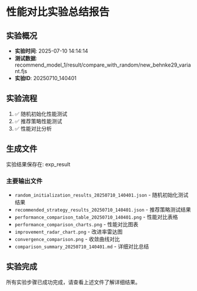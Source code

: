 # 性能对比实验总结报告

## 实验概况
- **实验时间**: 2025-07-10 14:14:14
- **测试数据**: recommend_model_1/result/compare_with_random/new_behnke29_variant.fjs
- **实验ID**: 20250710_140401

## 实验流程
1. ✅ 随机初始化性能测试
2. ✅ 推荐策略性能测试
3. ✅ 性能对比分析

## 生成文件
实验结果保存在: exp_result

### 主要输出文件
- `random_initialization_results_20250710_140401.json` - 随机初始化测试结果
- `recommended_strategy_results_20250710_140401.json` - 推荐策略测试结果
- `performance_comparison_table_20250710_140401.png` - 性能对比表格
- `performance_comparison_charts.png` - 性能对比图表
- `improvement_radar_chart.png` - 改进率雷达图
- `convergence_comparison.png` - 收敛曲线对比
- `comparison_summary_20250710_140401.md` - 详细对比总结

## 实验完成
所有实验步骤已成功完成，请查看上述文件了解详细结果。
